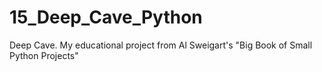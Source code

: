 # 15_Deep_Cave_Python
Deep Cave. My educational project from Al Sweigart's "Big Book of Small Python Projects"
